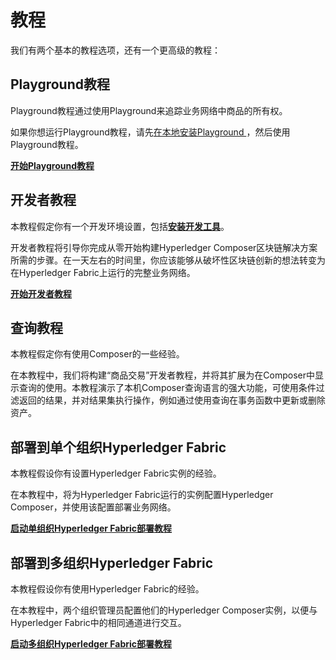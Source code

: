 # 教程

我们有两个基本的教程选项，还有一个更高级的教程：

## Playground教程

Playground教程通过使用Playground来追踪业务网络中商品的所有权。

如果你想运行Playground教程，请先[在本地安装Playground ](installing_using-playground-locally.md)，然后使用Playground教程。

[**开始Playground教程**](tutorials_playground-tutorial.md)

## 开发者教程

本教程假定你有一个开发环境设置，包括[**安装开发工具**](installing_development-tools.md)。

开发者教程将引导你完成从零开始构建Hyperledger Composer区块链解决方案所需的步骤。在一天左右的时间里，你应该能够从破坏性区块链创新的想法转变为在Hyperledger Fabric上运行的完整业务网络。

[**开始开发者教程**](tutorials/developer-tutorial.md)

## 查询教程

本教程假定你有使用Composer的一些经验。

在本教程中，我们将构建“商品交易”开发者教程，并将其扩展为在Composer中显示查询的使用。本教程演示了本机Composer查询语言的强大功能，可使用条件过滤返回的结果，并对结果集执行操作，例如通过使用查询在事务函数中更新或删除资产。

## 部署到单个组织Hyperledger Fabric

本教程假设你有设置Hyperledger Fabric实例的经验。

在本教程中，将为Hyperledger Fabric运行的实例配置Hyperledger Composer，并使用该配置部署业务网络。

[**启动单组织Hyperledger Fabric部署教程**](tutorials_deploy-to-fabric-single-org.md)

## 部署到多组织Hyperledger Fabric

本教程假设你有使用Hyperledger Fabric的经验。

在本教程中，两个组织管理员配置他们的Hyperledger Composer实例，以便与Hyperledger Fabric中的相同通道进行交互。

[**启动多组织Hyperledger Fabric部署教程**](tutorials_deploy-to-fabric-multi-org.md)
